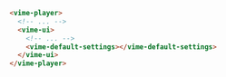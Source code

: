 ```html {5} title="example.html"
<vime-player>
  <!-- ... -->
  <vime-ui>
    <!-- ... -->
    <vime-default-settings></vime-default-settings>
  </vime-ui>
</vime-player>
```
